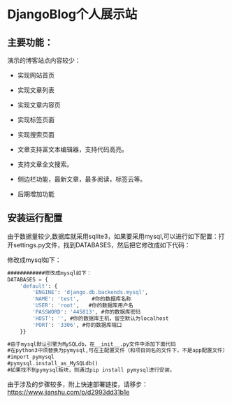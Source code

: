 # DjangoBlog个人展示站
## 主要功能：
演示的博客站点内容较少：
- 实现网站首页

- 实现文章列表

- 实现文章内容页

- 实现标签页面

- 实现搜索页面

- 文章支持富文本编辑器，支持代码高亮。

- 支持文章全文搜索。

- 侧边栏功能，最新文章，最多阅读，标签云等。

- 后期增加功能





## 安装运行配置
由于数据量较少,数据库就采用sqlite3，如果要采用mysql,可以进行如下配置：打开settings.py文件，找到DATABASES，然后把它修改成如下代码：

修改成mysql如下：
```sql
############修改成mysql如下：
DATABASES = {
    'default': {
        'ENGINE': 'django.db.backends.mysql',
        'NAME': 'test',    #你的数据库名称
        'USER': 'root',   #你的数据库用户名
        'PASSWORD': '445813', #你的数据库密码
        'HOST': '', #你的数据库主机，留空默认为localhost
        'PORT': '3306', #你的数据库端口
    }}

#由于mysql默认引擎为MySQLdb，在__init__.py文件中添加下面代码
#在python3中须替换为pymysql,可在主配置文件（和项目同名的文件下，不是app配置文件）中增加如下代码
#import pymysql
#pymysql.install_as_MySQLdb()
#如果找不到pymysql板块，则通过pip install pymysql进行安装。
```

由于涉及的步骤较多，附上快速部署链接，请移步：https://www.jianshu.com/p/d2993dd31b1e
